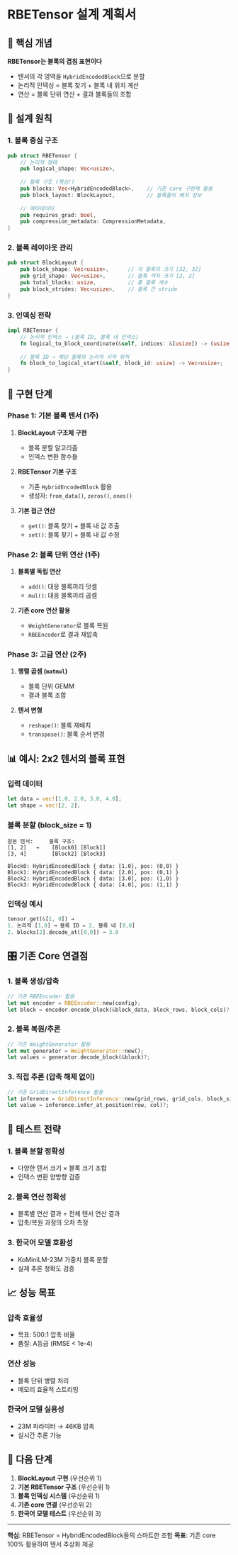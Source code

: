 # RBETensor 설계 계획서

## 🎯 핵심 개념

**RBETensor는 블록의 겹침 표현이다**
- 텐서의 각 영역을 `HybridEncodedBlock`으로 분할
- 논리적 인덱싱 = 블록 찾기 + 블록 내 위치 계산
- 연산 = 블록 단위 연산 + 결과 블록들의 조합

## 📐 설계 원칙

### 1. 블록 중심 구조
```rust
pub struct RBETensor {
    // 논리적 형태
    pub logical_shape: Vec<usize>,
    
    // 블록 구조 (핵심!)
    pub blocks: Vec<HybridEncodedBlock>,    // 기존 core 구현체 활용
    pub block_layout: BlockLayout,          // 블록들의 배치 정보
    
    // 메타데이터
    pub requires_grad: bool,
    pub compression_metadata: CompressionMetadata,
}
```

### 2. 블록 레이아웃 관리
```rust
pub struct BlockLayout {
    pub block_shape: Vec<usize>,      // 각 블록의 크기 [32, 32]
    pub grid_shape: Vec<usize>,       // 블록 격자 크기 [2, 2]
    pub total_blocks: usize,          // 총 블록 개수
    pub block_strides: Vec<usize>,    // 블록 간 stride
}
```

### 3. 인덱싱 전략
```rust
impl RBETensor {
    // 논리적 인덱스 → (블록 ID, 블록 내 인덱스)
    fn logical_to_block_coordinate(&self, indices: &[usize]) -> (usize, Vec<usize>);
    
    // 블록 ID → 해당 블록의 논리적 시작 위치
    fn block_to_logical_start(&self, block_id: usize) -> Vec<usize>;
}
```

## 🔧 구현 단계

### Phase 1: 기본 블록 텐서 (1주)
1. **BlockLayout 구조체 구현**
   - 블록 분할 알고리즘
   - 인덱스 변환 함수들

2. **RBETensor 기본 구조**
   - 기존 `HybridEncodedBlock` 활용
   - 생성자: `from_data()`, `zeros()`, `ones()`

3. **기본 접근 연산**
   - `get()`: 블록 찾기 + 블록 내 값 추출
   - `set()`: 블록 찾기 + 블록 내 값 수정

### Phase 2: 블록 단위 연산 (1주)
1. **블록별 독립 연산**
   - `add()`: 대응 블록끼리 덧셈
   - `mul()`: 대응 블록끼리 곱셈

2. **기존 core 연산 활용**
   - `WeightGenerator`로 블록 복원
   - `RBEEncoder`로 결과 재압축

### Phase 3: 고급 연산 (2주)
1. **행렬 곱셈 (`matmul`)**
   - 블록 단위 GEMM
   - 결과 블록 조합

2. **텐서 변형**
   - `reshape()`: 블록 재배치
   - `transpose()`: 블록 순서 변경

## 📊 예시: 2x2 텐서의 블록 표현

### 입력 데이터
```rust
let data = vec![1.0, 2.0, 3.0, 4.0];
let shape = vec![2, 2];
```

### 블록 분할 (block_size = 1)
```
원본 텐서:     블록 구조:
[1, 2]   →    [Block0] [Block1]
[3, 4]        [Block2] [Block3]

Block0: HybridEncodedBlock { data: [1.0], pos: (0,0) }
Block1: HybridEncodedBlock { data: [2.0], pos: (0,1) }  
Block2: HybridEncodedBlock { data: [3.0], pos: (1,0) }
Block3: HybridEncodedBlock { data: [4.0], pos: (1,1) }
```

### 인덱싱 예시
```rust
tensor.get(&[1, 0]) → 
1. 논리적 [1,0] → 블록 ID = 2, 블록 내 [0,0]
2. blocks[2].decode_at([0,0]) → 3.0
```

## 🎛️ 기존 Core 연결점

### 1. 블록 생성/압축
```rust
// 기존 RBEEncoder 활용
let mut encoder = RBEEncoder::new(config);
let block = encoder.encode_block(&block_data, block_rows, block_cols)?;
```

### 2. 블록 복원/추론
```rust
// 기존 WeightGenerator 활용  
let mut generator = WeightGenerator::new();
let values = generator.decode_block(&block)?;
```

### 3. 직접 추론 (압축 해제 없이)
```rust
// 기존 GridDirectInference 활용
let inference = GridDirectInference::new(grid_rows, grid_cols, block_size);
let value = inference.infer_at_position(row, col)?;
```

## 🧪 테스트 전략

### 1. 블록 분할 정확성
- 다양한 텐서 크기 × 블록 크기 조합
- 인덱스 변환 양방향 검증

### 2. 블록 연산 정확성  
- 블록별 연산 결과 = 전체 텐서 연산 결과
- 압축/복원 과정의 오차 측정

### 3. 한국어 모델 호환성
- KoMiniLM-23M 가중치 블록 분할
- 실제 추론 정확도 검증

## 📈 성능 목표

### 압축 효율성
- 목표: 500:1 압축 비율
- 품질: A등급 (RMSE < 1e-4)

### 연산 성능
- 블록 단위 병렬 처리
- 메모리 효율적 스트리밍

### 한국어 모델 실용성
- 23M 파라미터 → 46KB 압축
- 실시간 추론 가능

## 🚀 다음 단계

1. **BlockLayout 구현** (우선순위 1)
2. **기본 RBETensor 구조** (우선순위 1) 
3. **블록 인덱싱 시스템** (우선순위 1)
4. **기존 core 연결** (우선순위 2)
5. **한국어 모델 테스트** (우선순위 3)

---

**핵심**: RBETensor = HybridEncodedBlock들의 스마트한 조합
**목표**: 기존 core 100% 활용하여 텐서 추상화 제공 
